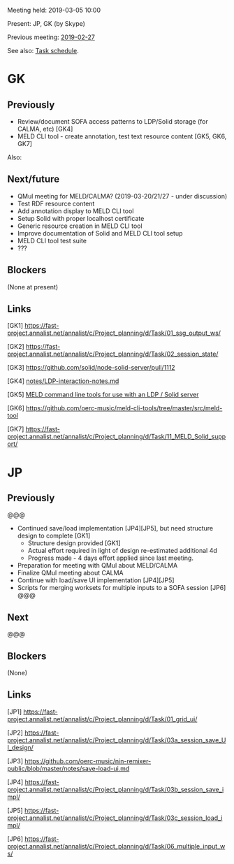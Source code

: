 Meeting held: 2019-03-05 10:00

Present: JP, GK (by Skype)

Previous meeting: [2019-02-27](./2019-02-27-meeting.md)

See also: [Task schedule](https://fast-project.annalist.net/annalist/c/Project_planning/l/Task_schedule/).

# GK

## Previously

- Review/document SOFA access patterns to LDP/Solid storage (for CALMA, etc) [GK4]
- MELD CLI tool - create annotation, test text resource content [GK5, GK6, GK7]

Also:

## Next/future

- QMul meeting for MELD/CALMA?  (2019-03-20/21/27 - under discussion)
- Test RDF resource content
- Add annotation display to MELD CLI tool
- Setup Solid with proper localhost certificate
- Generic resource creation in MELD CLI tool
- Improve documentation of Solid and MELD CLI tool setup
- MELD CLI tool test suite
- ???

## Blockers

(None at present)

## Links

[GK1] https://fast-project.annalist.net/annalist/c/Project_planning/d/Task/01_ssg_output_ws/

[GK2] https://fast-project.annalist.net/annalist/c/Project_planning/d/Task/02_session_state/

[GK3] https://github.com/solid/node-solid-server/pull/1112

[GK4] [notes/LDP-interaction-notes.md](../LDP-interaction-notes.md)

[GK5] [MELD command line tools for use with an LDP / Solid server](https://github.com/oerc-music/meld-cli-tools)

[GK6] https://github.com/oerc-music/meld-cli-tools/tree/master/src/meld-tool

[GK7] https://fast-project.annalist.net/annalist/c/Project_planning/d/Task/11_MELD_Solid_support/

# JP

## Previously

@@@
- Continued save/load implementation [JP4][JP5], but need structure design to complete [GK1]
    - Structure design provided [GK1]
    - Actual effort required in light of design re-estimated additional 4d
    - Progress made - 4 days effort applied since last meeting.
- Preparation for meeting with QMul about MELD/CALMA
- Finalize QMul meeting about CALMA
- Continue with load/save UI implementation [JP4][JP5]
- Scripts for merging worksets for multiple inputs to a SOFA session [JP6]
@@@

## Next

@@@

## Blockers

(None)

## Links

[JP1] https://fast-project.annalist.net/annalist/c/Project_planning/d/Task/01_grid_ui/

[JP2] https://fast-project.annalist.net/annalist/c/Project_planning/d/Task/03a_session_save_UI_design/

[JP3] https://github.com/oerc-music/nin-remixer-public/blob/master/notes/save-load-ui.md

[JP4] https://fast-project.annalist.net/annalist/c/Project_planning/d/Task/03b_session_save_impl/

[JP5] https://fast-project.annalist.net/annalist/c/Project_planning/d/Task/03c_session_load_impl/

[JP6] https://fast-project.annalist.net/annalist/c/Project_planning/d/Task/06_multiple_input_ws/


